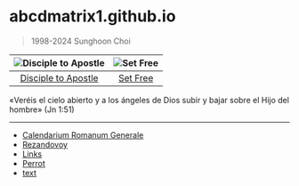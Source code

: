 # abcdmatrix1.github.io

> 1998-2024 Sunghoon Choi  


| ![Disciple to Apostle](https://www.ncronline.org/files/styles/article_one-third_width/public/Jacob%27s%20ladder_1.jpg) | ![Set Free](https://www.ncronline.org/files/styles/article_one-third_width/public/beelzebul_9.jpg) |
| :--: | :--: |
| [Disciple to Apostle](https://www.ncronline.org/spirituality/pencil-preaching/disciple-apostle) | [Set Free](https://www.ncronline.org/spirituality/pencil-preaching/pencil-preaching/set-free-0)  |

«Veréis el cielo abierto y a los ángeles de Dios subir y bajar sobre el Hijo del hombre» (Jn 1:51)

----
 
* [Calendarium Romanum Generale](./LC.md) 
* [Rezandovoy](https://www.rezandovoy.org/)
* [Links](./ia/links.md)
* [Perrot](https://ultra-kidney-bd0.notion.site/Les-Miracles-330d3468dcec44b8825cdd79c2de079d?pvs=4)
* [text](./ia/loaves/text.md)